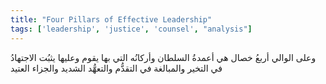 ```yaml
---
title: "Four Pillars of Effective Leadership"
tags: ['leadership', 'justice', 'counsel', "analysis"]
---
```


 وعلى الوالي أربعُ خصال هي أعمدةُ السلطان وأركانُه التي بها يقوم وعليها يثبُت الاجتهادُ في التخير والمبالغة في التقدُّم والتعهُّد الشديد والجزاء العتيد
